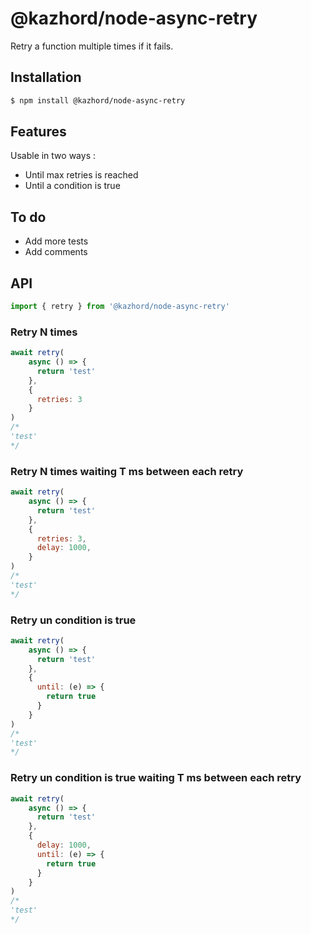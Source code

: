# @kazhord/node-async-retry

Retry a function multiple times if it fails. 

## Installation
```sh
$ npm install @kazhord/node-async-retry
```

## Features
Usable in two ways :
- Until max retries is reached
- Until a condition is true

## To do
- Add more tests
- Add comments

## API
```js
import { retry } from '@kazhord/node-async-retry'
```

### Retry N times
```js
await retry(
    async () => {
      return 'test'
    },
    {
      retries: 3
    }
)
/*
'test'
*/
```

### Retry N times waiting T ms between each retry
```js
await retry(
    async () => {
      return 'test'
    },
    {
      retries: 3,
      delay: 1000,
    }
)
/*
'test'
*/
```

### Retry un condition is true
```js
await retry(
    async () => {
      return 'test'
    },
    {
      until: (e) => {
        return true
      }
    }
)
/*
'test'
*/
```

### Retry un condition is true waiting T ms between each retry
```js
await retry(
    async () => {
      return 'test'
    },
    {
      delay: 1000,
      until: (e) => {
        return true
      }
    }
)
/*
'test'
*/
```